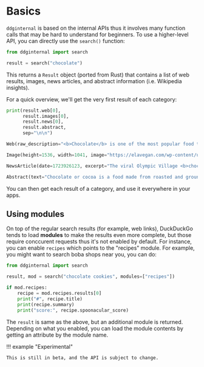 # Basics
`ddginternal` is based on the internal APIs thus it involves many function calls that may be hard to understand for beginners. To use a higher-level API, you can directly use the `search()` function:

```python
from ddginternal import search

result = search("chocolate")
```

This returns a `Result` object (ported from Rust) that contains a list of web results, images, news articles, and abstract information (i.e. Wikipedia insights).

For a quick overview, we'll get the very first result of each category:

```python
print(result.web[0], 
      result.images[0], 
      result.news[0], 
      result.abstract, 
      sep="\n\n")
```

```python
Web(raw_description="<b>Chocolate</b> is one of the most popular food types and flavors in the world, and many foodstuffs involving <b>chocolate</b> exist, particularly desserts, including cakes, pudding, mousse, <b>chocolate</b> brownies, and <b>chocolate</b> chip cookies. Many candiesare filled with or coated with sweetened <b>chocolate</b>.", description="Chocolate is one of the most popular food types and flavors in the world, and many foodstuffs involving chocolate exist, particularly desserts, including cakes, pudding, mousse, chocolate brownies, and chocolate chip cookies. Many candiesare filled with or coated with sweetened chocolate.\n", domain="en.wikipedia.org", shortened_url="en.wikipedia.org/wiki/Chocolate", url="https://en.wikipedia.org/wiki/Chocolate", title="Chocolate - Wikipedia")  

Image(height=1536, width=1041, image="https://elavegan.com/wp-content/uploads/2023/01/homemade-chocolate-bars-1041x1536.jpg", thumbnail="https://tse1.mm.bing.net/th?id=OIP.m-FNyduBkQUp_LsS0L5nEgHaK7&pid=Api", title="How To Make Chocolate (3 Ingredients) - Elavegan", url="https://elavegan.com/how-to-make-chocolate/")

NewsArticle(date=1723926123, excerpt="The viral Olympic Village <b>chocolate</b> muffins have made their New York City debut with hundreds lining up at the East Village pop-up to get a taste. Hundreds of people lined up on 17 August to check out the new pop-up dedicated to the <b>chocolate</b> muffins that were all the rage in the Olympic Village at the 2024 Paris Olympic Games after Norwegian swimmer Henrik Christiansen posted about them on TikTok.", image="https://media.zenfs.com/en/the_independent_635/4ab32f23d488fec6af06851b786d5166", relative_time="17 hours ago", source="The Independent on MSN.com", title="'Muffin mania': Hundreds line up to try the viral Olympic Village chocolate muffins in New York City", url="https://www.msn.com/en-gb/travel/news/muffin-mania-hundreds-line-up-to-try-the-viral-olympic-village-chocolate-muffins-in-new-york-city/ar-AA1oYlF3")

Abstract(text="Chocolate or cocoa is a food made from roasted and ground cocoa seed kernels that is available as a liquid, solid, or paste, either on its own or as a flavoring agent in other foods. Cocoa has been consumed in some form for at least 5,300 years starting with the Mayo-Chinchipe culture in what is present-day Ecuador. Later Mesoamerican civilizations also consumed chocolate beverages, and it was introduced to Europe in the 16th century. The seeds of the cacao tree have an intense bitter taste and must be fermented to develop the flavor. After fermentation, the seeds are dried, cleaned, and roasted. The shell is removed to produce nibs, which are then ground to cocoa mass, unadulterated chocolate in rough form. Once the cocoa mass is liquefied by heating, it is called chocolate liquor. The liquor may also be cooled and processed into its two components: cocoa solids and cocoa butter.", source="Wikipedia", url="https://en.wikipedia.org/wiki/Chocolate", answer="", definition="", entity="food", heading="Chocolate", image="/i/f5810b7016c536ea.jpg", infobox=[Infobox(label="\"Region or state\"", value="\"Mesoamerica\""), Infobox(label="\"Main ingredients\"", value="\"Cocoa bean\""), Infobox(label="\"Variations\"", value="\"Chocolate liquor, cocoa butter, cocoa solids, solid chocolate\""), Infobox(label="\"Wikidata description\"", value="\"nutritionally dense or sweet food product from the seed of Theobroma cacao - cocoa bean\""), Infobox(label="\"Wikidata id\"", value="\"Q195\""), Infobox(label="\"Wikidata label\"", value="\"chocolate\""), Infobox(label="\"Wikidata aliases\"", value="[\"chocolate\"]")])
```

You can then get each result of a category, and use it everywhere in your apps.

## Using modules
On top of the regular search results (for example, web links), DuckDuckGo tends to load **modules** to make the results even more complete, but those require conccurent requests thus it's not enabled by default.
For instance, you can enable `recipes` which points to the "recipes" module. For example, you might want to search boba shops near you, you can do:

```python
from ddginternal import search

result, mod = search("chocolate cookies", modules=["recipes"])

if mod.recipes:
    recipe = mod.recipes.results[0]
    print("#", recipe.title)
    print(recipe.summary)
    print("score:", recipe.spoonacular_score)
```

The `result` is same as the above, but an additional module is returned. Depending on what you enabled, you can load the module contents by getting an attribute by the module name.

!!! example "Experimental"
    
    This is still in beta, and the API is subject to change.
